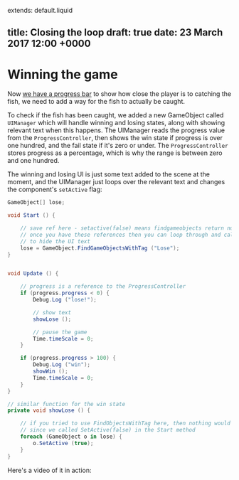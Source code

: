 extends: default.liquid

title: Closing the loop
draft: true
date: 23 March 2017 12:00 +0000
---

# Winning the game

Now [we have a progress bar](/posts/3-making-progress.html) to show how close the player is to catching the fish, we need to add a way for the fish to actually be caught.

To check if the fish has been caught, we added a new GameObject called `UIManager` which will handle winning and losing states, along with showing relevant text when this happens. The UIManager reads the progress value from the `ProgressController`, then shows the win state if progress is over one hundred, and the fail state if it's zero or under. The `ProgressController` stores progress as a percentage, which is why the range is between zero and one hundred.

The winning and losing UI is just some text added to the scene at the moment, and the UIManager just loops over the relevant text and changes the component's `setActive` flag:

```cs
GameObject[] lose;

void Start () {

	// save ref here - setactive(false) means findgameobjects return null
	// once you have these references then you can loop through and call SetActive(false)
	// to hide the UI text
	lose = GameObject.FindGameObjectsWithTag ("Lose");
}


void Update () {

	// progress is a reference to the ProgressController
	if (progress.progress < 0) {
		Debug.Log ("lose!");

		// show text
		showLose ();

		// pause the game
		Time.timeScale = 0;
	}

	if (progress.progress > 100) {
		Debug.Log ("win");
		showWin ();
		Time.timeScale = 0;
	}
}

// similar function for the win state
private void showLose () {

	// if you tried to use FindObjectsWithTag here, then nothing would be found
	// since we called SetActive(false) in the Start method
	foreach (GameObject o in lose) {
		o.SetActive (true);
	}
}

```

Here's a video of it in action:

